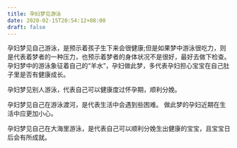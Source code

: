 ```yaml
---
title: 孕妇梦见游泳
date: 2020-02-15T20:54:12+08:00
draft: false
---
```


孕妇梦见自己游泳，是预示着孩子生下来会很健康;但是如果梦中游泳很吃力，则是代表着梦者的一种压力，也预示着梦者的身体状况不是很好，最好去做下检查。
孕妇梦中的游泳象征着自己的“羊水”，孕妇做此梦，多代表孕妇担心宝宝在自己肚子里是否有健康成长。

孕妇梦见别人游泳，代表自己可以健康度过怀孕期，顺利分娩。

孕妇梦见自己在游泳渡河，是代表生活中会遇到些困难。
做此梦的孕妇近期在生活中应更加小心。

孕妇梦见自己在大海里游泳，是代表自己可以顺利分娩生出健康的宝宝，且宝宝日后会有所成就。
